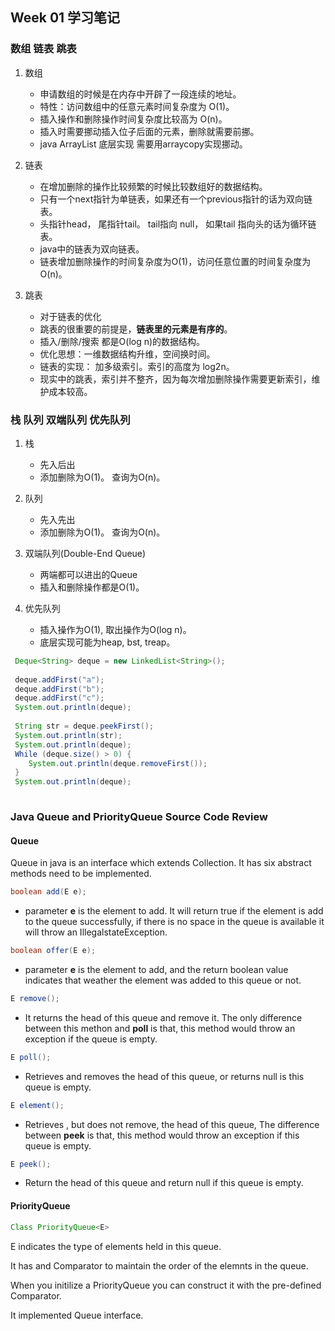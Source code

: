 

## Week 01 学习笔记

### 数组 链表 跳表
1. 数组

	* 申请数组的时候是在内存中开辟了一段连续的地址。
	* 特性：访问数组中的任意元素时间复杂度为 O(1)。
	* 插入操作和删除操作时间复杂度比较高为 O(n)。
	* 插入时需要挪动插入位子后面的元素，删除就需要前挪。
	* java ArrayList 底层实现 需要用arraycopy实现挪动。
2. 链表
	* 在增加删除的操作比较频繁的时候比较数组好的数据结构。
	* 只有一个next指针为单链表，如果还有一个previous指针的话为双向链表。
	* 头指针head， 尾指针tail。 tail指向 null， 如果tail 指向头的话为循环链表。
	* java中的链表为双向链表。
	* 链表增加删除操作的时间复杂度为O(1)，访问任意位置的时间复杂度为O(n)。

3. 跳表
	* 对于链表的优化
	* 跳表的很重要的前提是，**链表里的元素是有序的**。
	* 插入/删除/搜索 都是O(log n)的数据结构。
	* 优化思想：一维数据结构升维，空间换时间。
	* 链表的实现： 加多级索引。索引的高度为 log2n。
	* 现实中的跳表，索引并不整齐，因为每次增加删除操作需要更新索引，维护成本较高。

### 栈 队列 双端队列 优先队列
1. 栈
	* 先入后出
	* 添加删除为O(1)。 查询为O(n)。

2. 队列
	* 先入先出
	* 添加删除为O(1)。 查询为O(n)。

3. 双端队列(Double-End Queue)
	* 两端都可以进出的Queue
	* 插入和删除操作都是O(1)。

4. 优先队列
	* 插入操作为O(1), 取出操作为O(log n)。
	* 底层实现可能为heap, bst, treap。

	
``` java
 Deque<String> deque = new LinkedList<String>();
 
 deque.addFirst("a");
 deque.addFirst("b");
 deque.addFirst("c");
 System.out.println(deque);
 
 String str = deque.peekFirst();
 System.out.println(str);
 System.out.println(deque);
 While (deque.size() > 0) {
 	System.out.println(deque.removeFirst());
 }
 System.out.println(deque);
 
```

### Java Queue and PriorityQueue Source Code Review

#### Queue

Queue in java is an interface which extends Collection. It has six abstract methods need to be implemented.


```java 
boolean add(E e);
```

*  parameter **e** is the element to add. It will return true if the element is add to the queue successfully, if there is no space in the queue is available it will throw an IllegalstateException.


```java 
boolean offer(E e);
```

*   parameter **e** is the element to add, and the return boolean value indicates that weather the element was added to this queue or not. 

```java 
E remove();
```

*  It returns the head of this queue and remove it. The only difference between this methon and **poll** is that, this method would throw an exception if the queue is empty.


```java 
E poll();
```

* Retrieves and removes the head of this queue, or returns null is this queue is empty.

```java 
E element();
```

* Retrieves , but does not remove, the head of this queue, The difference between **peek** is that, this method would throw an exception if this queue is empty.

```java 
E peek();
```

* Return the head of this queue and return null if this queue is empty.

#### PriorityQueue


```java 
Class PriorityQueue<E>
```

E indicates the type of elements held in this queue.

It has and Comparator to maintain the order of the elemnts in the queue.

When you initilize a PriorityQueue you can construct it with the pre-defined Comparator. 

It implemented Queue interface.
